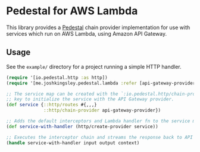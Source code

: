 Pedestal for AWS Lambda
=======================

This library provides a [Pedestal](http://pedestal.io) chain provider
implementation for use with services which run on AWS Lambda, using
Amazon API Gateway.

Usage
-----

See the `example/` directory for a project running a simple HTTP handler.

``` clojure
(require '[io.pedestal.http :as http])
(require '[me.joshkingsley.pedestal.lambda :refer [api-gateway-provider handle]])

;; The service map can be created with the `:io.pedestal.http/chain-provider`
;; key to initialize the service with the API Gateway provider.
(def service {::http/routes #{,,,}
              ::http/chain-provider api-gateway-provider})

;; Adds the default interceptors and Lambda handler fn to the service map.
(def service-with-handler (http/create-provider service))

;; Executes the interceptor chain and streams the response back to API Gateway.
(handle service-with-handler input output context)
```
